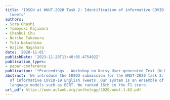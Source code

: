 ```yaml
---
title: 'IDSOU at WNUT-2020 Task 2: Identification of informative COVID-19 English
  tweets'
authors:
- Sora Ohashi
- Tomoyuki Kajiwara
- Chenhui Chu
- Noriko Takemura
- Yuta Nakashima
- Hajime Nagahara
date: '2020-11-01'
publishDate: '2023-11-28T13:40:05.475402Z'
publication_types:
- paper-conference
publication: '*Proceedings - Workshop on Noisy User-generated Text (W-NUT 2020)*'
abstract: 'We introduce the IDSOU submission for the WNUT-2020 task 2: identification
  of informative COVID-19 English Tweets. Our system is an ensemble of pre-trained
  language models such as BERT. We ranked 16th in the F1 score.'
url_pdf: https://www.aclweb.org/anthology/2020.wnut-1.62.pdf
---
```

